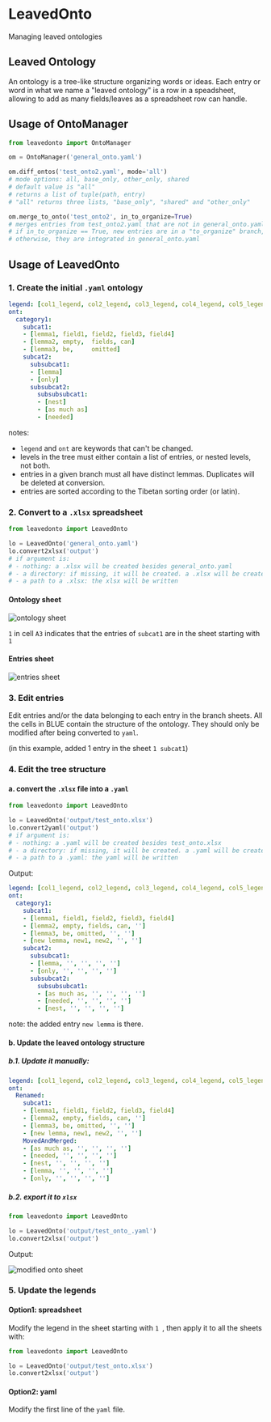 # LeavedOnto
Managing leaved ontologies

## Leaved Ontology
An ontology is a tree-like structure organizing words or ideas. Each entry or word in what we name a "leaved ontology" is a row in a speadsheet, allowing to add as many fields/leaves as a spreadsheet row can handle.

## Usage of OntoManager

```python
from leavedonto import OntoManager

om = OntoManager('general_onto.yaml')

om.diff_ontos('test_onto2.yaml', mode='all')
# mode options: all, base_only, other_only, shared
# default value is "all"
# returns a list of tuple(path, entry) 
# "all" returns three lists, "base_only", "shared" and "other_only"

om.merge_to_onto('test_onto2', in_to_organize=True)
# merges entries from test_onto2.yaml that are not in general_onto.yaml
# if in_to_organize == True, new entries are in a "to_organize" branch, 
# otherwise, they are integrated in general_onto.yaml
```

## Usage of LeavedOnto
### 1. Create the initial `.yaml` ontology

```yaml
legend: [col1_legend, col2_legend, col3_legend, col4_legend, col5_legend]
ont:
  category1:
    subcat1:
    - [lemma1, field1, field2, field3, field4]
    - [lemma2, empty,  fields, can]
    - [lemma3, be,     omitted]
    subcat2:
      subsubcat1:
      - [lemma]
      - [only]
      subsubcat2:
        subsubsubcat1:
        - [nest]
        - [as much as]
        - [needed]
```
notes: 
- `legend` and `ont` are keywords that can't be changed.
- levels in the tree must either contain a list of entries, or nested levels, not both.
- entries in a given branch must all have distinct lemmas. Duplicates will be deleted at conversion.
- entries are sorted according to the Tibetan sorting order (or latin).

### 2. Convert to a `.xlsx` spreadsheet
```python
from leavedonto import LeavedOnto

lo = LeavedOnto('general_onto.yaml')
lo.convert2xlsx('output')
# if argument is:
# - nothing: a .xlsx will be created besides general_onto.yaml
# - a directory: if missing, it will be created. a .xlsx will be created in the directory
# - a path to a .xlsx: the xlsx will be written 
```

#### Ontology sheet
![ontology sheet](imgs/xlsx_onto.png)

`1` in cell `A3` indicates that the entries of `subcat1` are in the sheet starting with `1` 

#### Entries sheet
![entries sheet](imgs/xlsx_entries.png)

### 3. Edit entries
Edit entries and/or the data belonging to each entry in the branch sheets.
All the cells in BLUE contain the structure of the ontology. They should only be modified after being converted to `yaml`.

(in this example, added 1 entry in the sheet `1 subcat1`)

### 4. Edit the tree structure
#### a. convert the `.xlsx` file into a `.yaml`
```python
from leavedonto import LeavedOnto

lo = LeavedOnto('output/test_onto.xlsx')
lo.convert2yaml('output')
# if argument is:
# - nothing: a .yaml will be created besides test_onto.xlsx
# - a directory: if missing, it will be created. a .yaml will be created in the directory
# - a path to a .yaml: the yaml will be written
```

Output:

```yaml
legend: [col1_legend, col2_legend, col3_legend, col4_legend, col5_legend]
ont:
  category1:
    subcat1:
    - [lemma1, field1, field2, field3, field4]
    - [lemma2, empty, fields, can, '']
    - [lemma3, be, omitted, '', '']
    - [new lemma, new1, new2, '', '']
    subcat2:
      subsubcat1:
      - [lemma, '', '', '', '']
      - [only, '', '', '', '']
      subsubcat2:
        subsubsubcat1:
        - [as much as, '', '', '', '']
        - [needed, '', '', '', '']
        - [nest, '', '', '', '']
```
note: the added entry `new lemma` is there.

#### b. Update the leaved ontology structure
##### b.1. Update it manually:
```yaml
legend: [col1_legend, col2_legend, col3_legend, col4_legend, col5_legend]
ont:
  Renamed:
    subcat1:
    - [lemma1, field1, field2, field3, field4]
    - [lemma2, empty, fields, can, '']
    - [lemma3, be, omitted, '', '']
    - [new lemma, new1, new2, '', '']
    MovedAndMerged:
    - [as much as, '', '', '', '']
    - [needed, '', '', '', '']
    - [nest, '', '', '', '']
    - [lemma, '', '', '', '']
    - [only, '', '', '', '']
```

##### b.2. export it to `xlsx`

```python
from leavedonto import LeavedOnto

lo = LeavedOnto('output/test_onto_.yaml')
lo.convert2xlsx('output')
```
Output:

![modified onto sheet](imgs/modified_onto.png)

### 5. Update the legends
#### Option1: spreadsheet
Modify the legend in the sheet starting with `1 `, then apply it to all the sheets with:

```python
from leavedonto import LeavedOnto

lo = LeavedOnto('output/test_onto.xlsx')
lo.convert2xlsx('output')
```

#### Option2: yaml
Modify the first line of the `yaml` file.
